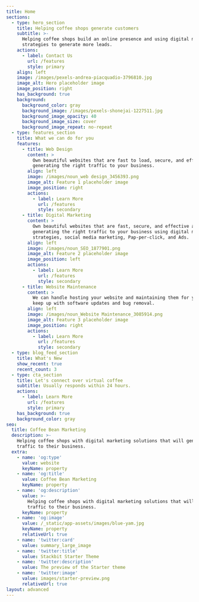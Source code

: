 ```yaml
---
title: Home
sections:
  - type: hero_section
    title: Helping coffee shops generate customers
    subtitle: >-
      Helping coffee shops build an online presence and using digital marketing
      strategies to generate more leads.
    actions:
      - label: Contact Us
        url: /features
        style: primary
    align: left
    image: /images/pexels-andrea-piacquadio-3796810.jpg
    image_alt: Hero placeholder image
    image_position: right
    has_background: true
    background:
      background_color: gray
      background_image: /images/pexels-shonejai-1227511.jpg
      background_image_opacity: 40
      background_image_size: cover
      background_image_repeat: no-repeat
  - type: features_section
    title: What we can do for you
    features:
      - title: Web Design
        content: >
          Own beautiful websites that are fast to load, secure, and effective at
          generating the right traffic to your business.
        align: left
        image: /images/noun_web design_3456393.png
        image_alt: Feature 1 placeholder image
        image_position: right
        actions:
          - label: Learn More
            url: /features
            style: secondary
      - title: Digital Marketing
        content: >
          Own beautiful websites that are fast, secure, and effective at
          generating the right traffic to your business using digital marketing
          strategies, social media marketing, Pap-per-click, and Ads.
        align: left
        image: /images/noun_SEO_1877901.png
        image_alt: Feature 2 placeholder image
        image_position: left
        actions:
          - label: Learn More
            url: /features
            style: secondary
      - title: Website Maintenance
        content: >
          We can handle hosting your website and maintaining them for you to
          keep up with software updates and bug removal.
        align: left
        image: /images/noun_Website Maintenance_3085914.png
        image_alt: Feature 3 placeholder image
        image_position: right
        actions:
          - label: Learn More
            url: /features
            style: secondary
  - type: blog_feed_section
    title: What's New
    show_recent: true
    recent_count: 3
  - type: cta_section
    title: Let's connect over virtual coffee
    subtitle: Usually responds within 24 hours.
    actions:
      - label: Learn More
        url: /features
        style: primary
    has_background: true
    background_color: gray
seo:
  title: Coffee Bean Marketing
  description: >-
    Helping coffee shops with digital marketing solutions that will generate
    traffic to their business.
  extra:
    - name: 'og:type'
      value: website
      keyName: property
    - name: 'og:title'
      value: Coffee Bean Marketing
      keyName: property
    - name: 'og:description'
      value: >-
        Helping coffee shops with digital marketing solutions that will generate
        traffic to their business.
      keyName: property
    - name: 'og:image'
      value: /_static/app-assets/images/blue-yam.jpg
      keyName: property
      relativeUrl: true
    - name: 'twitter:card'
      value: summary_large_image
    - name: 'twitter:title'
      value: Stackbit Starter Theme
    - name: 'twitter:description'
      value: The preview of the Starter theme
    - name: 'twitter:image'
      value: images/starter-preview.png
      relativeUrl: true
layout: advanced
---
```

